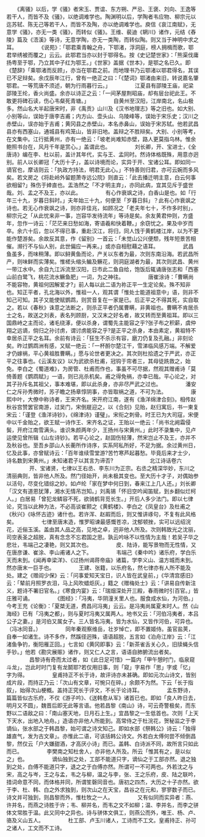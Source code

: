 <!-- { "loadSidebar": true } -->
　　《离骚》以后，学《骚》者宋玉、贾谊、东方朔、严忌、王褒、刘向、王逸等若干人，而皆不及《骚》，以绝调难学也。陶渊明以后，学陶者韦应物、柳宗元以迄苏轼、陈无己等若干人，而皆不及陶，亦以绝调难学也。庾信《哀江南赋》，无意学《骚》，亦无一类《骚》，而转似《骚》。王维、裴迪《辋川》诸作，元结《舂陵》篇及《浯溪》等诗，无意学陶，亦无一类陶，而转似陶。则又当于神明中求之耳。 
　　
　　《说苑》：「鄂君乘青翰之舟，下鄂渚，浮洞庭，榜人拥楫而歌，鄂君举绣被而覆之」云云。此鄂君当亦以封于鄂得名。按《史记楚世家》：「熊渠伐庸扬粤至于鄂，乃立其中子红为鄂王。」《世家》盖据《世本》，是鄂之名已久。即《楚辞》「乘鄂渚而反顾」，亦当在鄂君之前。而地理书乃云鄂渚以鄂君得名，其误已不足辩矣。余戊辰年江行，曾有一绝正之曰：「《楚词》鄂渚由来旧，转说嘉名肇鄂君。一等荒唐不须述，朝为行雨暮行云。」 
　　
　　江夏县有邵陵王庙，祀梁邵陵王纶，香火尚盛。余亦以诗正之云：「一间茅屋荆昭庙，却有层台祀此王。不敢更将碑石读，伤心韦粲死青塘。」 
　　
　　自黄州至汉阳，江岸南北，名山极多。然山名大半起唐宋时，非《禹贡》山川及《汉书地理志》等之旧也。如大别、小别等山，误始于唐李吉甫；内方山、壶头山、乌陵峰等，误始于宋乐史；汉川之赤壁山，误亦始于吉甫；黄冈县之赤壁山，本名赤鼻山，误始于宋苏轼。他若武昌县亦有西塞山，通城县有鸡笼山，皆非旧地。盖辩之不胜辩矣。大别、小别等考，在文集中。江行抵黄州，亦有一绝云：「坡老尚难知赤壁，路人更莫指乌林。惟余鲍照书台在，风月千年是赏心。」盖谓此也。 
　　
　　刘长卿，开、宝进士，《全唐诗》编在李、杜以前，盖计其年代，实与王、孟同时。然诗体格既殊，用意亦迥别。前人以长卿冠「大历十子」，盖以诗境而论，实异于开、宝诸公耳。即如同一谪官也，摩诘则云：「执政方持法，明君无此心。」不特善则归君，亦可云婉而多风矣。若文房之《将赴岭外留题萧寺远公院》则直云：「此去播迁明主意，白云何事欲相留?」殊伤于婞直也。盂浩然之「不才明主弃」，亦同此病，宜其见斥于盛世哉。刘、孟之不及王，亦以此。 
　　
　　有心作衰飒之诗，白香山是也。如「行年三十九，岁暮日斜时。」夫年始三十九，何便至「岁暮日斜」？此有心作衰飒之诗也。若无心作衰飒之诗，则亦非佳兆，如顾况之「老夫年七十，不作多时别」，柳宗元之「从此忧来非一事，岂容华发待流年」等诗是矣。余友黄君仲则，方盛年，忽作一诗云：「茫茫来日愁如海，寄语羲和快着鞭。」余窃忧之。果及中岁而卒。余六十后，忽以不得已事，重赴汉江，将归，同人饯于黄鹤楼江岸，以为不更能作楚游矣。余故反其意，作《留别》一首云：「未觉山公兴便颓，残年短景苦相催。濒行不与仙人别，此世偏应一再来。」或亦自相慰藉之语耳。 
　　
　　武昌鱼虽多，而味稍薄。即以鲟黄鱼而论，产关以东者为最，次则东南沿海。若武昌所产，则味鲜而实薄矣。惟槎头缩头鳊及鳜花，则洞庭湖者为最，其次则武昌、黄州一带江水中。余自九江泝流至汉阳，日市此二鱼自给，饱饭后辄诵唐张志和「西塞山前白鹭飞，桃花流水鳜鱼肥」一词，为之神往。 
　　
　　唐崔涂诗：「曹瞒尚不能容物，黄祖何因解爱才?」前人每以此二语为祢正平一生定论矣。殊不知非也。知正平者，孔北海以外，惟祖一人，观其谓「惟处士能道祖意中」语，则非不知己可知。其子又能使赋鹦鹉，则赏音复在一家是已。后正平之不得其死，实自取之。若以《春秋》诛意之法断之，则杀正平者仍属曹瞒，非黄祖也。曹瞒不肯居杀士之名，故送之刘表，表名列顾厨，又汉末之好名者，故又转而至黄祖耳。即以三国鼎峙之主而论，诸毛绕涿，便以杀身，谓蜀先主能容之乎?张子布之积薪，虞仲翔之远谪，倘归之孙讨虏，谓讨虏能容之乎?是正平之杀身，本由素定，黄祖特不幸居杀正平之名耳。余前有诗云：「狂生不杀示有容，磨刀仍复及孔融。」非刻论矣。昨过鹦鹉洲有感，又赋一绝云：「一杯酹尔楚江干，雪涕临风感万端。不解爱才仍嫁祸，平心黄祖胜曹瞒。」愿与论世者更决之。其次则杜拾遗之于严武，亦正平之往事也。《云溪友议》以为武欲杀杜甫，冠钩于帘者三，其母徒跣救之，始免。李白之《蜀道难》，为房管、杜甫而作也，事虽不可尽据，然观其赠甫诗「莫倚善题《鹦鹉赋》」一语，则已兆杀机矣。甫之得免祸，亦幸已哉。平心论之，对其子孙斥名其祖父，事本难堪，即以此杀身，亦非尽严武之过也。 
　　
　　潘安仁之斥孙秀微时，苏子瞻之扬章惇阴事，亦皆取祸之道，不可为法。 
　　
　　康熙中叶，大僚中称诗者，王宋齐名。宋开府江南，遂有《渔洋绵津合刻》。相传赵秋谷宫赞罢官南游，过吴门，宋倒屣迎之，以《合刻》见贻，赵归寓后，书一柬复宋云：「谨登《渔洋诗钞》，《绵津诗》谨璧」。宋衔之刺骨。时王已为大司寇，宋便中以千金贻之，欲王赋一诗作王、宋齐名之证，王贻以一绝云：「尚书北阙霜侵鬓，开府江南雪满头。谁识朱颜两年少，王扬州与宋黄州。」此时不录集中，见卢运使见曾所辑《山左诗钞》。若平心论之，赵固伤轻薄，然宋岂止不及王，亦并不及秋谷也。至吾乡邵山人长蘅所作诗序，实系阿私所好，不足为据。余过黄州日，忆及此事，亦曾赋诗云：「百年谁续雪堂游?苦竹寒芦起暮愁。毕竟后来才士少，诗名数到宋黄州。」未知诸君子以其言为谛否? 
　　
　　
　　北江诗话卷六 
　　
　　开、宝诸贤，七律以王右丞、李东川为正宗。右丞之精深华妙，东川之清丽典则，皆非他人所及。然门径始开，尚未极其变也。至大历十才子，对偶始参以活句，尽变化错综之妙。如卢纶「家在梦中何日到，春来江上几人还。」刘长卿「汉文有道恩犹薄，湘水无情吊岂知。」刘禹锡「怀旧空吟闻笛赋，到乡翻似烂柯人。」白居易「曾犯龙鳞容不死，欲骑鹤背觅长生。」开后人多少法门。即以七律论，究当以此种为法，不必高谈崔颢之《黄鹤楼》、李白之《凤皇台》及杜甫之《秋兴》《咏怀古迹》诸什也。若许浑、赵嘏而后，则又惟讲琢句，不复有此风格矣。 
　　
　　七律至唐末造，惟罗昭谏最感慨苍凉，沈郁顿挫，实可以远绍浣花，近俪玉溪。盖由其人品之高，见地之卓，迥非他人所及。次则韩致光之沈丽，司空表圣之超脱，真有念念不忘君国之思。孰云吟咏不以性情为主哉！若吴子华之悲壮，韦端己之凄艳，则又其次也。 
　　
　　皮、陆诗，能写景物而无性情，又在唐彦谦、崔涂、李山甫诸人之下。 
　　
　　韦端己《秦中吟》诸乐府，学白乐天而未到。《闻再幸梁洋》、《过扬州谒蒋帝庙》诸篇，学李义山、温方城而未到。然亦唐末一巨手也。 
　　
　　王建、张籍，以乐府名，然七律亦有人所不能及处。建之《赠阎少保》云：「问事爱知天宝日，识人皆在武皇前，」《华清宫感旧》云：「辇前月照罗衣泪，马上风吹蜡炬灰。」籍之《赠梅处士》云：「讲易自传新注义，题诗不署旧官名。」《寒食内宴》云：「瑞烟深处开三殿，春雨微时引百官。」皆庄雅可诵。 
　　
　　《图经》：「冯夷，华阴潼关里人也。服食成水仙，为河伯。」今考王充《论衡》：「夏桀无道，费昌问冯夷」云云。是冯夷尚属夏末时人。然《山海经》已有「冯夷之都」，则与夏时冯夷又属两人。地书又云：「河伯冯夷者，本吕公子之妻。」是河伯又属女子。三人皆名冯夷，皆为水仙，又皆作河伯，可异也。（冯冰同音。） 
　　
　　同年秦观察维岳，壮岁悼亡，即不置姬侍。虽官盐荚，自奉一如诸生。诗不多作，然蹊径迥殊，语语超脱，五言如《泊舟江岸》云：「江渚鱼争钓，衡阳雁正回。」七言如《黄冈即事》云：「新茶雀舌关心久，旧牍蝇头信手钞。」他若《勘灾展赈》诸作，则又仁人之言，语语自肺腑流出者矣。 
　　
　　昌黎诗有奇而太过者，如《此日足可惜》一篇内「甲午憩时门，临泉窥斗龙」，岂此时时门复有龙鬬耶?若仅用旧事，则「窥」字易作「思」字或「忆」字为得。 
　　
　　皇甫持正不长于诗，故评诗亦未甚确。即如元次山诗文，皆别成片段，而持正乃云：「次山有文章，可惋只在碎。」余颇不为然。下云「长于指叙」，始得次山梗概。盖持正究长于评文，不长于论诗耳。 
　　
　　孟东野诗，篇篇皆似古乐府，不仅《游子吟》、《送韩愈从军》诸首已也。即如「良人昨日去，明月又不圆」，魏晋后即无此等言语。他若昌黎《南山》诗，可云奇警极矣，而东野以二语敌之曰：「南山塞天地，日月石上生。」宜昌黎之一生低首也。次则「上天下天水，出地入地舟。」造语亦非他人所能到。高常侍之于杜浣花，贺秘监之于李谪仙，张水部之于韩昌黎，始可谓之诗文知己。即如水部《祭韩公》诗云：「独得雄直气，发为古文章」。亦惟此二语，可该括韩公诗文。外若白太傅何尝不倾倒昌黎，然仅云「户大嫌甜酒，才高厌小诗」而已。盖韩、白诗派不同，故所言只如此而已。 
　　
　　李樊南之知杜舍人，亦非他人所及。所云「惟其有之，是以似之」也。 
　　
　　谪仙独到之处，工部不能道只字，谪仙之于工部亦然。退之独到之处，白傅不能道只字，退之之于白傅亦然。所谓可一不可两也。外若沈之与宋，高之与岑，王之与孟，韦之与柳，温之与李，张、王之乐府，皮、陆之联吟，措词命意不同，而体格并同，所谓笙磬同音也。唐初之四杰，大历之十子亦然。欲于李、杜、韩、白之外求独到，则次山之在天宝，昌谷之在元和，寥寥数子而已。诗文并可独到，则昌黎而外，惟杜牧之一人。 
　　
　　又有似同而实异者：燕、许并名，而燕之诗胜于许；韦、柳并名，而韦之文不如柳；温、李并名，而李之骈体文常胜于温。此又同中之异也。诗与骈体文俱工，则燕公而外，唯王、杨、卢、骆及义山五人。 
　　
　　杜工部、卢玉川诸人，工诗而不工文。皇甫持正、孙可之诸人，工文而不工诗。 
　　
